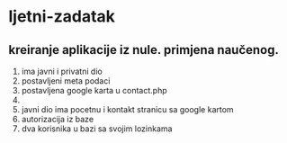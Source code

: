 # ljetni-zadatak

kreiranje aplikacije iz nule.
primjena naučenog.
---------------------------------

1. ima javni i privatni dio
2. postavljeni meta podaci
3. postavljena google karta u contact.php
4. 
5. javni dio ima pocetnu i kontakt stranicu sa google kartom
6. autorizacija iz baze
7. dva korisnika u bazi sa svojim lozinkama